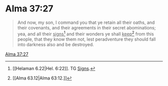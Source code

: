 # Alma 37:27

> And now, my son, I command you that ye retain all their oaths, and their covenants, and their agreements in their secret abominations; yea, and all their <u>signs</u>[^a] and their wonders ye shall <u>keep</u>[^b] from this people, that they know them not, lest peradventure they should fall into darkness also and be destroyed.

[Alma 37:27](https://www.churchofjesuschrist.org/study/scriptures/bofm/alma/37?lang=eng&id=p27#p27)


[^a]: [[Helaman 6.22|Hel. 6:22]]. TG [Signs](https://www.churchofjesuschrist.org/study/scriptures/tg/signs?lang=eng).
[^b]: [[Alma 63.12|Alma 63:12.]]
